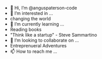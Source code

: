 - 👋 Hi, I’m @anguspaterson-code
- 👀 I’m interested in ...
- changing the world
- 🌱 I’m currently learning ...
- Reading books
- "Think like a startup" - Steve Sammartino
- 💞️ I’m looking to collaborate on ...
- Entreprenueral Adventures
- 📫 How to reach me ...

<!---
anguspaterson-code/anguspaterson-code is a ✨ special ✨ repository because its `README.md` (this file) appears on your GitHub profile.
You can click the Preview link to take a look at your changes.
--->
